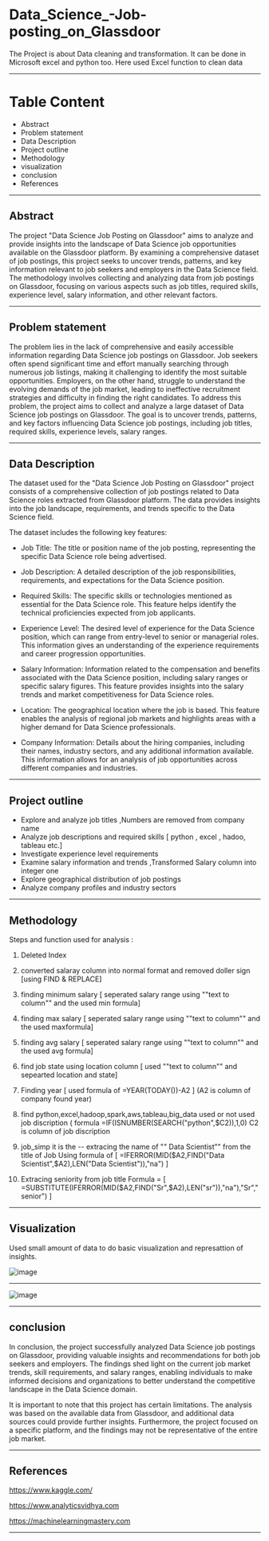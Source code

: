 # Data_Science_-Job-posting_on_Glassdoor
The Project is about Data cleaning and transformation. It can be done in Microsoft excel and python too. Here used Excel function to clean data

-----------------------------------------------------------------------------------------------------------------------------------------------------
<h1>Table Content</h1>

- Abstract 
- Problem statement
- Data Description 
- Project outline
- Methodology  
- visualization 
- conclusion 
- References

-----------------------------------------------------------------------------------------------------------------------------------------------------

<h2>Abstract</h2>

The project "Data Science Job Posting on Glassdoor" aims to analyze and provide insights into the landscape of Data Science job opportunities available
on the Glassdoor platform.
By examining a comprehensive dataset of job postings, this project seeks to uncover trends, patterns, and key information relevant to job seekers 
and employers in the Data Science field.
The methodology involves collecting and analyzing data from job postings on Glassdoor, focusing on various aspects such as job titles, required skills, 
experience level, salary information, and other relevant factors. 

-----------------------------------------------------------------------------------------------------------------------------------------------------

<h2>Problem statement</h2>

The problem lies in the lack of comprehensive and easily accessible information regarding Data Science job postings on Glassdoor. Job seekers often spend 
significant time and effort manually searching through numerous job listings, making it challenging to identify the most suitable opportunities.
Employers, on the other hand, struggle to understand the evolving demands of the job market, leading to ineffective recruitment strategies and difficulty 
in finding the right candidates.
To address this problem, the project aims to collect and analyze a large dataset of Data Science job postings on Glassdoor. The goal is to uncover trends,
patterns, and key factors influencing Data Science job postings, including job titles, required skills, experience levels, salary ranges.

-----------------------------------------------------------------------------------------------------------------------------------------------------

<h2>Data Description</h2>

The dataset used for the "Data Science Job Posting on Glassdoor" project consists of a comprehensive collection of job postings related to Data Science 
roles extracted from Glassdoor platform. The data provides insights into the job landscape, requirements, and trends specific to the Data Science field.

The dataset includes the following key features:

  - Job Title: The title or position name of the job posting, representing the specific Data Science role being advertised.

  - Job Description: A detailed description of the job responsibilities, requirements, and expectations for the Data Science position. 

  - Required Skills: The specific skills or technologies mentioned as essential for the Data Science role. This feature helps identify the technical 
    proficiencies expected from job applicants.

  - Experience Level: The desired level of experience for the Data Science position, which can range from entry-level to senior or managerial roles. 
    This information gives an understanding of the experience requirements and career progression opportunities.

  - Salary Information: Information related to the compensation and benefits associated with the Data Science position, including salary ranges or 
    specific salary figures. This feature provides insights into the salary trends and market competitiveness for Data Science roles.

  - Location: The geographical location where the job is based. This feature enables the analysis of regional job markets and highlights areas with a 
    higher demand for Data Science professionals.

  - Company Information: Details about the hiring companies, including their names, industry sectors, and any additional information available. 
    This information allows for an analysis of job opportunities across different companies and industries.


-----------------------------------------------------------------------------------------------------------------------------------------------------

<h2>Project outline</h2>

   - Explore and analyze job titles ,Numbers are removed from company name
   - Analyze job descriptions and required skills  [ python , excel , hadoo, tableau etc.]
   - Investigate experience level requirements
   - Examine salary information and trends ,Transformed Salary column into integer one
   - Explore geographical distribution of job postings
   - Analyze company profiles and industry sectors

-----------------------------------------------------------------------------------------------------------------------------------------------------

<h2>Methodology</h2>  
  
  Steps and function used for analysis :
  1. Deleted Index
  2. converted salaray column into normal format and removed doller sign [using FIND & REPLACE]
  3. finding minimum salary [ seperated salary range using ""text to column"" and the used min formula]  
  4. finding max salary [ seperated salary range using ""text to column"" and the used maxformula] 
  5. finding avg salary [ seperated salary range using ""text to column"" and the used avg formula]
  6. find job state using location column [ used ""text to column"" and sepearted location and state]
  7. Finding year [ used formula of  =YEAR(TODAY())-A2 ] (A2 is column of company found year)
  8. find python,excel,hadoop,spark,aws,tableau,big_data used or not used job discription 
     ( formula =IF(ISNUMBER(SEARCH("python",$C2)),1,0) C2 is column of  job discription
 
  9. job_simp it is the -- extracing the name of "" Data Scientist"" from the title of Job 
     Using formula of [ =IFERROR(MID($A2,FIND("Data Scientist",$A2),LEN("Data Scientist")),"na")  ]

  10. Extracing seniority from job title 
      Formula = [ =SUBSTITUTE(IFERROR(MID($A2,FIND("Sr",$A2),LEN("sr")),"na"),"Sr","senior") ]

-----------------------------------------------------------------------------------------------------------------------------------------------------

<h2>Visualization</h2>
  Used small amount of data to do basic visualization and represattion of insights.
   
  ![image](https://github.com/Gayu66/Data_Science_-Job-posting_on_Glassdoor/assets/128694860/7d5de0d4-cb4a-4bc7-8808-deec5941af8d)

  -------------------------------------------------------------------------------------------------------------------------------
  
  ![image](https://github.com/Gayu66/Data_Science_-Job-posting_on_Glassdoor/assets/128694860/00ea6334-d390-491c-bf98-b580020ed954)
  
 -----------------------------------------------------------------------------------------------------------------------------------------------------
 
<h2>conclusion</h2>

In conclusion, the project successfully analyzed Data Science job postings on Glassdoor, providing valuable insights and recommendations for both job 
seekers and employers. The findings shed light on the current job market trends, skill requirements, and salary ranges, enabling individuals to make informed 
decisions and organizations to better understand the competitive landscape in the Data Science domain.

It is important to note that this project has certain limitations. The analysis was based on the available data from Glassdoor, and additional data sources
could provide further insights. Furthermore, the project focused on a specific platform, and the findings may not be representative of the entire job market.
 
 -----------------------------------------------------------------------------------------------------------------------------------------------------
 
<h2>References</h2>
 
   https://www.kaggle.com/
   
   https://www.analyticsvidhya.com
   
   https://machinelearningmastery.com
   
-----------------------------------------------------------------------------------------------------------------------------------------------------


  



